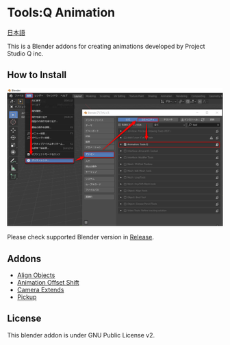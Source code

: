 # Tools:Q Animation

[日本語](README.md)

This is a Blender addons for creating animations developed by Project Studio Q inc.

## How to Install

![Screenshot](install.png "How to Install")

Please check supported Blender version in [Release](https://github.com/Project-StudioQ/toolsq_animation/releases).

## Addons

- [Align Objects](https://github.com/Project-StudioQ/align_objects/blob/master/README.en.md)
- [Animation Offset Shift](https://github.com/Project-StudioQ/animation_shift/blob/master/README.en.md)
- [Camera Extends](https://github.com/Project-StudioQ/camera_extends/blob/master/README.en.md)
- [Pickup](https://github.com/Project-StudioQ/pickup/blob/master/README.en.md)

## License

This blender addon is under GNU Public License v2.
